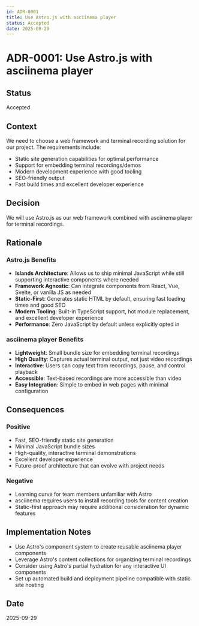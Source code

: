 ```yaml
---
id: ADR-0001
title: Use Astro.js with asciinema player
status: Accepted
date: 2025-09-29
---
```


# ADR-0001: Use Astro.js with asciinema player

## Status

Accepted

## Context

We need to choose a web framework and terminal recording solution for our project. The requirements include:

- Static site generation capabilities for optimal performance
- Support for embedding terminal recordings/demos
- Modern development experience with good tooling
- SEO-friendly output
- Fast build times and excellent developer experience

## Decision

We will use Astro.js as our web framework combined with asciinema player for terminal recordings.

## Rationale

### Astro.js Benefits

- **Islands Architecture**: Allows us to ship minimal JavaScript while still supporting interactive components where needed
- **Framework Agnostic**: Can integrate components from React, Vue, Svelte, or vanilla JS as needed
- **Static-First**: Generates static HTML by default, ensuring fast loading times and good SEO
- **Modern Tooling**: Built-in TypeScript support, hot module replacement, and excellent developer experience
- **Performance**: Zero JavaScript by default unless explicitly opted in

### asciinema player Benefits

- **Lightweight**: Small bundle size for embedding terminal recordings
- **High Quality**: Captures actual terminal output, not just video recordings
- **Interactive**: Users can copy text from recordings, pause, and control playback
- **Accessible**: Text-based recordings are more accessible than video
- **Easy Integration**: Simple to embed in web pages with minimal configuration

## Consequences

### Positive

- Fast, SEO-friendly static site generation
- Minimal JavaScript bundle sizes
- High-quality, interactive terminal demonstrations
- Excellent developer experience
- Future-proof architecture that can evolve with project needs

### Negative

- Learning curve for team members unfamiliar with Astro
- asciinema requires users to install recording tools for content creation
- Static-first approach may require additional consideration for dynamic features

## Implementation Notes

- Use Astro's component system to create reusable asciinema player components
- Leverage Astro's content collections for organizing terminal recordings
- Consider using Astro's partial hydration for any interactive UI components
- Set up automated build and deployment pipeline compatible with static site hosting

## Date

2025-09-29

